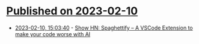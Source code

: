 # [Published on 2023-02-10](index.md)

* [2023-02-10, 15:03:40](https://news.ycombinator.com/item?id=34740529) - [Show HN: Spaghettify – A VSCode Extension to make your code worse with AI](https://www.spaghettify.dev/)

